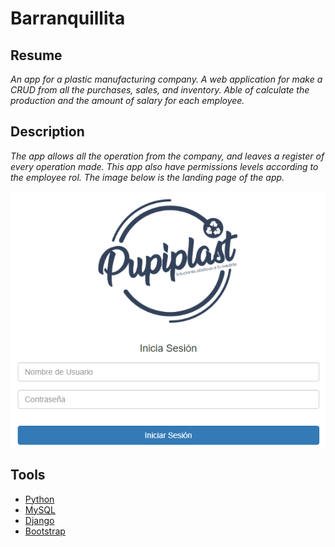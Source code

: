 # Barranquillita

## Resume
_An app for a plastic manufacturing company. A web application for make a CRUD from all the purchases, sales, and inventory. Able of calculate the production and the amount of salary for each employee._

## Description

_The app allows all the operation from the company, and leaves a register of every operation made. This app also have permissions levels according to the employee rol. The image below is the landing page of the app._

<p align="center">
  <img src="https://github.com/rogergarciaz/barranquillita/blob/master/barranquillita.PNG">
</p>


## Tools
* [Python](https://www.python.org/)
* [MySQL](https://www.mysql.com/)
* [Django](https://www.djangoproject.com/)
* [Bootstrap](https://getbootstrap.com/)

